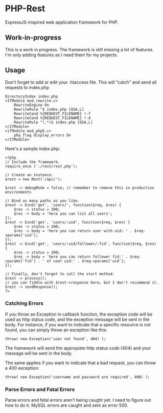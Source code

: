 # PHP-Rest

ExpressJS-inspired web application framework for PHP.

## Work-in-progress

This is a work in progress. The framework is still missing a lot of features. I'm only adding features as I need them for my projects.

## Usage

Don't forget to add or edit your .htaccess file. This will "catch" and send all requests to index.php

	DirectoryIndex index.php
	<IfModule mod_rewrite.c>
		RewriteEngine On
		RewriteRule ^$ index.php [QSA,L]
		RewriteCond %{REQUEST_FILENAME} !-f
		RewriteCond %{REQUEST_FILENAME} !-d
		RewriteRule ^(.*)$ index.php [QSA,L]
	</IfModule>
	<ifModule mod_php5.c>
		php_flag display_errors On
	</IfModule>

Here's a sample index.php:

	<?php
	// Include the framework.
	require_once ('./rest/rest.php');

	// Create an instance.
	$rest = new Rest('/api/');
	
	$rest -> debugMode = false; // remember to remove this in production environments 

	// Bind as many paths as you like.
	$rest -> bind('get', 'users/', function($req, $res) {
		$res -> status = 200;
		$res -> body = 'here you can list all users';
	});
	$rest -> bind('get', 'users/:uid', function($req, $res) {
		$res -> status = 200;
		$res -> body = 'here you can return user with uid: ' . $req->params['uid'];
	});
	$rest -> bind('get', 'users/:uid/follower/:fid', function($req, $res) {
		$res -> status = 200;
		$res -> body = 'here you can return follower fid:' . $req->params['fid'] . ' of user uid:' . $req->params['uid'];
	});

	// Finally, don't forget to call the start method.
	$rest -> process();
	// you can fiddle with $rest->response here, but I don't recommend it.
	$rest -> sendResponse();
	?>
	
### Catching Errors

If you throw an Exception in callback function, the exception code will be used as http status code, and the exception message will be sent in the body.
For instance, if you want to indicate that a specific resource is not found, you can simply throw an exception like this:

	throw( new Exception('user not found', 404) );
	
The framework will send the appropiate http status code (404) and your message will be sent in the body.

The same applies if you want to indicate that a bad request, you can throw a 400 exception:

	throw( new Exception('username and password are required', 400) );

### Parse Errors and Fatal Errors

Parse errors and fatal errors aren't being caught yet. I need to figure out how to do it. MySQL errors are caught and sent as error 500.